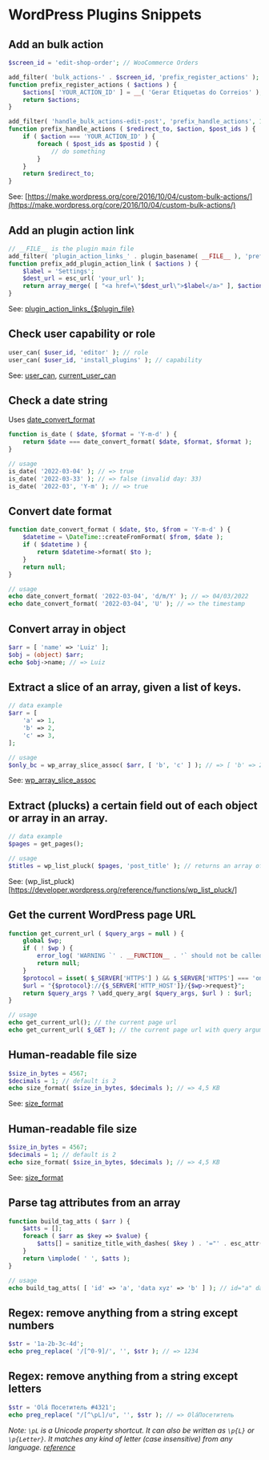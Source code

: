# WordPress Plugins Snippets

## Add an bulk action

```php
$screen_id = 'edit-shop-order'; // WooCommerce Orders

add_filter( 'bulk_actions-' . $screen_id, 'prefix_register_actions' );
function prefix_register_actions ( $actions ) {
	$actions[ 'YOUR_ACTION_ID' ] = __( 'Gerar Etiquetas do Correios' );
	return $actions;
}

add_filter( 'handle_bulk_actions-edit-post', 'prefix_handle_actions', 10, 3 );
function prefix_handle_actions ( $redirect_to, $action, $post_ids ) {
	if ( $action === 'YOUR_ACTION_ID' ) {
		foreach ( $post_ids as $postid ) {
			// do something
		}
	}
	return $redirect_to;
}
```

See: [https://make.wordpress.org/core/2016/10/04/custom-bulk-actions/](https://make.wordpress.org/core/2016/10/04/custom-bulk-actions/)

## Add an plugin action link

```php
// __FILE__ is the plugin main file
add_filter( 'plugin_action_links_' . plugin_basename( __FILE__ ), 'prefix_add_plugin_action_link' );
function prefix_add_plugin_action_link ( $actions ) {
	$label = 'Settings';
	$dest_url = esc_url( 'your_url' );
	return array_merge( [ "<a href=\"$dest_url\">$label</a>" ], $actions );
}
```

See: [plugin_action_links_{$plugin_file}](https://developer.wordpress.org/reference/hooks/plugin_action_links_plugin_file/)

## Check user capability or role

```php
user_can( $user_id, 'editor' ); // role
user_can( $user_id, 'install_plugins' ); // capability
```

See: [user_can](https://developer.wordpress.org/reference/functions/user_can/), [current_user_can](https://developer.wordpress.org/reference/functions/current_user_can/)

## Check a date string

Uses [date_convert_format](#convert-date-format)

```php
function is_date ( $date, $format = 'Y-m-d' ) {
	return $date === date_convert_format( $date, $format, $format );
}

// usage
is_date( '2022-03-04' ); // => true
is_date( '2022-03-33' ); // => false (invalid day: 33)
is_date( '2022-03', 'Y-m' ); // => true
```

## Convert date format

```php
function date_convert_format ( $date, $to, $from = 'Y-m-d' ) {
	$datetime = \DateTime::createFromFormat( $from, $date );
	if ( $datetime ) {
		return $datetime->format( $to );
	}
	return null;
}

// usage
echo date_convert_format( '2022-03-04', 'd/m/Y' ); // => 04/03/2022
echo date_convert_format( '2022-03-04', 'U' ); // => the timestamp
```

## Convert array in object

```php 
$arr = [ 'name' => 'Luiz' ];
$obj = (object) $arr;
echo $obj->name; // => Luiz
```

## Extract a slice of an array, given a list of keys.

```php
// data example
$arr = [
	'a' => 1,
	'b' => 2,
	'c' => 3,
];

// usage
$only_bc = wp_array_slice_assoc( $arr, [ 'b', 'c' ] ); // => [ 'b' => 2, 'c' => 3 ]
```

See: [wp_array_slice_assoc](https://developer.wordpress.org/reference/functions/wp_array_slice_assoc/)

## Extract (plucks) a certain field out of each object or array in an array.

```php
// data example
$pages = get_pages();

// usage
$titles = wp_list_pluck( $pages, 'post_title' ); // returns an array of page titles
```

See: (wp_list_pluck)[https://developer.wordpress.org/reference/functions/wp_list_pluck/]
	
## Get the current WordPress page URL

```php
function get_current_url ( $query_args = null ) {
	global $wp;
	if ( ! $wp ) {
		error_log( 'WARNING `' . __FUNCTION__ . '` should not be called before "parse_request" hook' );
		return null;
	}
	$protocol = isset( $_SERVER['HTTPS'] ) && $_SERVER['HTTPS'] === 'on' ? "https" : "http";
	$url = "{$protocol}://{$_SERVER['HTTP_HOST']}/{$wp->request}";
	return $query_args ? \add_query_arg( $query_args, $url ) : $url;
}

// usage
echo get_current_url(); // the current page url
echo get_current_url( $_GET ); // the current page url with query arguments
```

## Human-readable file size

```php
$size_in_bytes = 4567;
$decimals = 1; // default is 2
echo size_format( $size_in_bytes, $decimals ); // => 4,5 KB
```

See: [size_format](https://developer.wordpress.org/reference/functions/size_format/)

## Human-readable file size

```php
$size_in_bytes = 4567;
$decimals = 1; // default is 2
echo size_format( $size_in_bytes, $decimals ); // => 4,5 KB
```

See: [size_format](https://developer.wordpress.org/reference/functions/size_format/)

## Parse tag attributes from an array

```php
function build_tag_atts ( $arr ) {
	$atts = [];
	foreach ( $arr as $key => $value) {
		$atts[] = sanitize_title_with_dashes( $key ) . '="' . esc_attr( $value ) . '"';
	}
	return \implode( ' ', $atts );
}

// usage
echo build_tag_atts( [ 'id' => 'a', 'data xyz' => 'b' ] ); // id="a" data-xyz="b"
```

## Regex: remove anything from a string except numbers

```php
$str = '1a-2b-3c-4d';
echo preg_replace( '/[^0-9]/', '', $str ); // => 1234 
```

## Regex: remove anything from a string except letters

```php
$str = 'Olá Посетитель #4321';
echo preg_replace( "/[^\pL]/u", '', $str ); // => OláПосетитель
```

*Note: `\pL` is a Unicode property shortcut. It can also be written as `\p{L}` or `\p{Letter}`. It matches any kind of letter (case insensitive) from any language. [reference](https://www.regular-expressions.info/unicode.html#category)*
